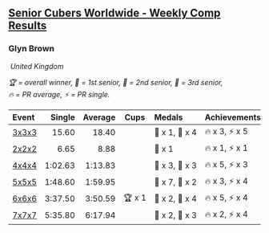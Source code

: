 <style>table {white-space: nowrap;}</style>
<link rel="stylesheet" type="text/css" href="/scw-comp/css/flags.css" />

## [Senior Cubers Worldwide - Weekly Comp Results](/scw-comp/results/)
### Glyn Brown

<i class="flag flag-GB" />&nbsp;United Kingdom

<span style="white-space: nowrap;">🏆 = overall winner</span>, <span style="white-space: nowrap;">🥇 = 1st senior</span>, <span style="white-space: nowrap;">🥈 = 2nd senior</span>, <span style="white-space: nowrap;">🥉 = 3rd senior</span>, <span style="white-space: nowrap;">🔥 = PR average</span>, <span style="white-space: nowrap;">⚡ = PR single</span>.

| Event | Single | Average | Cups | Medals | Achievements|
| :-- | --: | --: | :--: | :-- | :-- |
| [3x3x3](333.md) | 15.60 | 18.40 |  | 🥈 x 1, 🥉 x 4 | 🔥 x 3, ⚡ x 5 |
| [2x2x2](222.md) | 6.65 | 8.88 |  | 🥈 x 1 | 🔥 x 1, ⚡ x 1 |
| [4x4x4](444.md) | 1:02.63 | 1:13.83 |  | 🥈 x 3, 🥉 x 3 | 🔥 x 5, ⚡ x 3 |
| [5x5x5](555.md) | 1:48.60 | 1:59.95 |  | 🥈 x 7, 🥉 x 2 | 🔥 x 3, ⚡ x 4 |
| [6x6x6](666.md) | 3:37.50 | 3:50.59 | 🏆 x 1 | 🥇 x 2, 🥈 x 4 | 🔥 x 5, ⚡ x 4 |
| [7x7x7](777.md) | 5:35.80 | 6:17.94 |  | 🥇 x 2, 🥈 x 3 | 🔥 x 2, ⚡ x 4 |

<!-- Global site tag (gtag.js) - Google Analytics -->
<script async src="https://www.googletagmanager.com/gtag/js?id=UA-86348435-3"></script>
<script>window.dataLayer = window.dataLayer || []; function gtag() {dataLayer.push(arguments);} gtag('js', new Date()); gtag('config', 'UA-86348435-3');</script>
